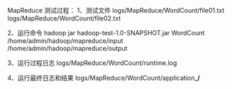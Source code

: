 MapReduce 测试过程：
1、测试文件
   logs/MapReduce/WordCount/file01.txt
   logs/MapReduce/WordCount/file02.txt

2、运行命令
   hadoop jar hadoop-test-1.0-SNAPSHOT.jar WordCount /home/admin/hadoop/mapreduce/input /home/admin/hadoop/mapreduce/output

3、运行过程日志
   logs/MapReduce/WordCount/runtime.log

4、运行最终日志和结果
    logs/MapReduce/WordCount/application_****/****

